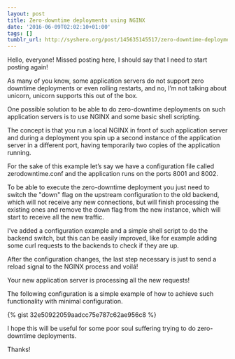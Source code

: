 ```yaml
---
layout: post
title: Zero-downtime deployments using NGINX
date: '2016-06-09T02:02:10+01:00'
tags: []
tumblr_url: http://syshero.org/post/145635145517/zero-downtime-deployments-using-nginx
---
```

Hello, everyone! Missed posting here, I should say that I need to start posting again!

As many of you know, some application servers do not support zero downtime deployments or even rolling restarts, and no, I’m not talking about unicorn, unicorn supports this out of the box.
<!--more-->
One possible solution to be able to do zero-downtime deployments on such application servers is to use NGINX and some basic shell scripting.

The concept is that you run a local NGINX in front of such application server and during a deployment you spin up a second instance of the application server in a different port, having temporarily two copies of the application running.

For the sake of this example let’s say we have a configuration file called zerodowntime.conf and the application runs on the ports 8001 and 8002.

To be able to execute the zero-downtime deployment you just need to switch the "down" flag on the upstream configuration to the old backend, which will not receive any new connections, but will finish processing the existing ones and remove the down flag from the new instance, which will start to receive all the new traffic.

I’ve added a configuration example and a simple shell script to do the backend switch, but this can be easily improved, like for example adding some curl requests to the backends to check if they are up.

After the configuration changes, the last step necessary is just to send a reload signal to the NGINX process and voilá!

Your new application server is processing all the new requests!

The following configuration is a simple example of how to achieve such functionality with minimal configuration. 

{% gist 32e50922059aadcc75e787c62ae956c8 %}

I hope this will be useful for some poor soul suffering trying to do zero-downtime deployments.

Thanks!
